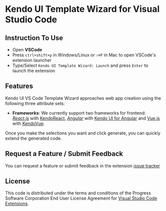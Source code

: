 # Kendo UI Template Wizard for Visual Studio Code

## Instruction To Use

- Open **VSCode**
- Press `ctrl+shift+p` in Windows/Linux or `⇧⌘P` in Mac to open VSCode's extension launcher
- Type/Select `Kendo UI Template Wizard: Launch` and press `Enter` to launch the extension

## Features

Kendo UI VS Code Template Wizard approaches web app creation using the following three attribute sets:

- **Frameworks**: We currently support two frameworks for frontend: _[React.js](https://reactjs.org/)_ with [KendoReact](https://www.telerik.com/kendo-react-ui/), _[Angular](https://angular.io/)_ with [Kendo UI for Angular](https://www.telerik.com/kendo-angular-ui) and [Vue.js](https://vuejs.org/) with [KendoVue](https://www.telerik.com/kendo-vue-ui/).

Once you make the selections you want and click generate, you can quickly extend the generated code.

## Request a Feature / Submit Feedback

You can request a feature or submit feedback in the extension [issue tracker](https://github.com/telerik/kendo-vscode-extensions/issues)

## License

This code is distributed under the terms and conditions of the Progress Software Corporation End User License Agreement for [Visual Studio Code Extensions](https://github.com/telerik/kendo-vscode-extensions/tree/master/src/extension/LICENSE.md).
